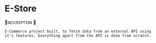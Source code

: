 # E-Store

 :blue_book:`DESCRIPTION` :blue_book:
 
  `E-Commerce project built, to fetch data from an external API using it's features.
  Everything apart from the API is done from scratch.`

